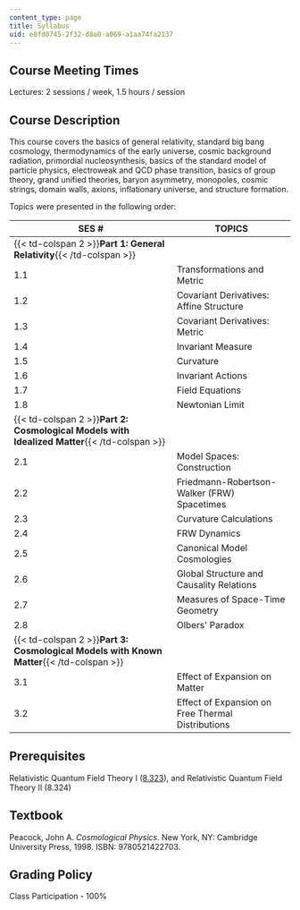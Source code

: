 ```yaml
---
content_type: page
title: Syllabus
uid: e8fd0745-2f32-d8a0-a069-a1aa74fa2137
---
```


Course Meeting Times
--------------------

Lectures: 2 sessions / week, 1.5 hours / session

Course Description
------------------

This course covers the basics of general relativity, standard big bang cosmology, thermodynamics of the early universe, cosmic background radiation, primordial nucleosynthesis, basics of the standard model of particle physics, electroweak and QCD phase transition, basics of group theory, grand unified theories, baryon asymmetry, monopoles, cosmic strings, domain walls, axions, inflationary universe, and structure formation.

Topics were presented in the following order:

| SES # | TOPICS |
| --- | --- |
| {{< td-colspan 2 >}}**Part 1: General Relativity**{{< /td-colspan >}} ||
| 1.1 | Transformations and Metric |
| 1.2 | Covariant Derivatives: Affine Structure |
| 1.3 | Covariant Derivatives: Metric |
| 1.4 | Invariant Measure |
| 1.5 | Curvature |
| 1.6 | Invariant Actions |
| 1.7 | Field Equations |
| 1.8 | Newtonian Limit |
| {{< td-colspan 2 >}}**Part 2: Cosmological Models with Idealized Matter**{{< /td-colspan >}} ||
| 2.1 | Model Spaces: Construction |
| 2.2 | Friedmann-Robertson-Walker (FRW) Spacetimes |
| 2.3 | Curvature Calculations |
| 2.4 | FRW Dynamics |
| 2.5 | Canonical Model Cosmologies |
| 2.6 | Global Structure and Causality Relations |
| 2.7 | Measures of Space-Time Geometry |
| 2.8 | Olbers' Paradox |
| {{< td-colspan 2 >}}**Part 3: Cosmological Models with Known Matter**{{< /td-colspan >}} ||
| 3.1 | Effect of Expansion on Matter |
| 3.2 | Effect of Expansion on Free Thermal Distributions 

Prerequisites
-------------

Relativistic Quantum Field Theory I ([8.323](/courses/8-323-relativistic-quantum-field-theory-i-spring-2008)), and Relativistic Quantum Field Theory II (8.324)

Textbook
--------

Peacock, John A. _Cosmological Physics_. New York, NY: Cambridge University Press, 1998. ISBN: 9780521422703.

Grading Policy
--------------

Class Participation - 100%